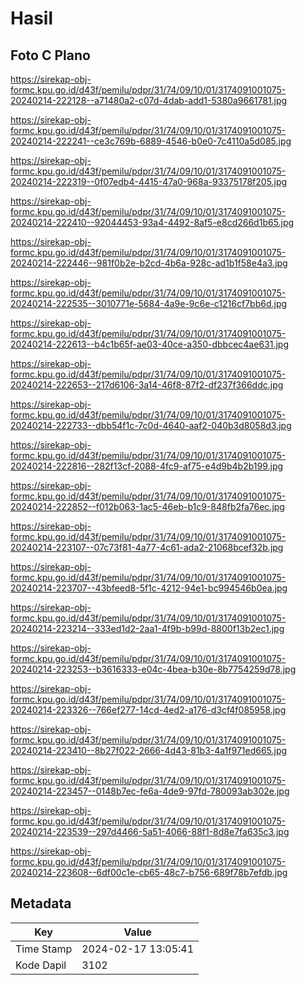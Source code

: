 # Hasil

## Foto C Plano

https://sirekap-obj-formc.kpu.go.id/d43f/pemilu/pdpr/31/74/09/10/01/3174091001075-20240214-222128--a71480a2-c07d-4dab-add1-5380a9661781.jpg

https://sirekap-obj-formc.kpu.go.id/d43f/pemilu/pdpr/31/74/09/10/01/3174091001075-20240214-222241--ce3c769b-6889-4546-b0e0-7c4110a5d085.jpg

https://sirekap-obj-formc.kpu.go.id/d43f/pemilu/pdpr/31/74/09/10/01/3174091001075-20240214-222319--0f07edb4-4415-47a0-968a-93375178f205.jpg

https://sirekap-obj-formc.kpu.go.id/d43f/pemilu/pdpr/31/74/09/10/01/3174091001075-20240214-222410--92044453-93a4-4492-8af5-e8cd266d1b65.jpg

https://sirekap-obj-formc.kpu.go.id/d43f/pemilu/pdpr/31/74/09/10/01/3174091001075-20240214-222446--981f0b2e-b2cd-4b6a-928c-ad1b1f58e4a3.jpg

https://sirekap-obj-formc.kpu.go.id/d43f/pemilu/pdpr/31/74/09/10/01/3174091001075-20240214-222535--3010771e-5684-4a9e-9c6e-c1216cf7bb6d.jpg

https://sirekap-obj-formc.kpu.go.id/d43f/pemilu/pdpr/31/74/09/10/01/3174091001075-20240214-222613--b4c1b65f-ae03-40ce-a350-dbbcec4ae631.jpg

https://sirekap-obj-formc.kpu.go.id/d43f/pemilu/pdpr/31/74/09/10/01/3174091001075-20240214-222653--217d6106-3a14-46f8-87f2-df237f366ddc.jpg

https://sirekap-obj-formc.kpu.go.id/d43f/pemilu/pdpr/31/74/09/10/01/3174091001075-20240214-222733--dbb54f1c-7c0d-4640-aaf2-040b3d8058d3.jpg

https://sirekap-obj-formc.kpu.go.id/d43f/pemilu/pdpr/31/74/09/10/01/3174091001075-20240214-222816--282f13cf-2088-4fc9-af75-e4d9b4b2b199.jpg

https://sirekap-obj-formc.kpu.go.id/d43f/pemilu/pdpr/31/74/09/10/01/3174091001075-20240214-222852--f012b063-1ac5-46eb-b1c9-848fb2fa76ec.jpg

https://sirekap-obj-formc.kpu.go.id/d43f/pemilu/pdpr/31/74/09/10/01/3174091001075-20240214-223107--07c73f81-4a77-4c61-ada2-21068bcef32b.jpg

https://sirekap-obj-formc.kpu.go.id/d43f/pemilu/pdpr/31/74/09/10/01/3174091001075-20240214-223707--43bfeed8-5f1c-4212-94e1-bc994546b0ea.jpg

https://sirekap-obj-formc.kpu.go.id/d43f/pemilu/pdpr/31/74/09/10/01/3174091001075-20240214-223214--333ed1d2-2aa1-4f9b-b99d-8800f13b2ec1.jpg

https://sirekap-obj-formc.kpu.go.id/d43f/pemilu/pdpr/31/74/09/10/01/3174091001075-20240214-223253--b3616333-e04c-4bea-b30e-8b7754259d78.jpg

https://sirekap-obj-formc.kpu.go.id/d43f/pemilu/pdpr/31/74/09/10/01/3174091001075-20240214-223326--766ef277-14cd-4ed2-a176-d3cf4f085958.jpg

https://sirekap-obj-formc.kpu.go.id/d43f/pemilu/pdpr/31/74/09/10/01/3174091001075-20240214-223410--8b27f022-2666-4d43-81b3-4a1f971ed665.jpg

https://sirekap-obj-formc.kpu.go.id/d43f/pemilu/pdpr/31/74/09/10/01/3174091001075-20240214-223457--0148b7ec-fe6a-4de9-97fd-780093ab302e.jpg

https://sirekap-obj-formc.kpu.go.id/d43f/pemilu/pdpr/31/74/09/10/01/3174091001075-20240214-223539--297d4466-5a51-4066-88f1-8d8e7fa635c3.jpg

https://sirekap-obj-formc.kpu.go.id/d43f/pemilu/pdpr/31/74/09/10/01/3174091001075-20240214-223608--6df00c1e-cb65-48c7-b756-689f78b7efdb.jpg


## Metadata

| Key        | Value               |
| ---------- | ------------------- |
| Time Stamp | 2024-02-17 13:05:41 |
| Kode Dapil | 3102                |



